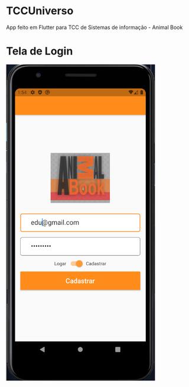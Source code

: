 # TCCUniverso
App feito em Flutter para TCC de Sistemas de informação - Animal Book

# Tela de Login
![alt text](animal_book_app/screens/login.png)
